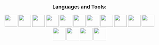 <h3 align="center">Languages and Tools:</h3>
<p align="center"> 
  <img src="https://cdn.jsdelivr.net/gh/devicons/devicon@latest/icons/tailwindcss/tailwindcss-original.svg"  width="40" height="40" />
  <img src="https://cdn.jsdelivr.net/gh/devicons/devicon@latest/icons/sass/sass-original.svg"  width="40" height="40" />       
  <img src="https://cdn.jsdelivr.net/gh/devicons/devicon@latest/icons/javascript/javascript-original.svg"  width="40" height="40" />
  <img src="https://cdn.jsdelivr.net/gh/devicons/devicon@latest/icons/typescript/typescript-original.svg"  width="40" height="40" />
  <img src="https://cdn.jsdelivr.net/gh/devicons/devicon@latest/icons/nodejs/nodejs-original.svg"  width="40" height="40" />
  <img src="https://cdn.jsdelivr.net/gh/devicons/devicon@latest/icons/react/react-original.svg"  width="40" height="40" />
  <img src="https://cdn.jsdelivr.net/gh/devicons/devicon@latest/icons/php/php-original.svg"  width="40" height="40" />
  <img src="https://cdn.jsdelivr.net/gh/devicons/devicon@latest/icons/git/git-original.svg"  width="40" height="40" />
  <img src="https://cdn.jsdelivr.net/gh/devicons/devicon@latest/icons/c/c-original.svg" width="40" height="40" />
  <img src="https://cdn.jsdelivr.net/gh/devicons/devicon@latest/icons/cplusplus/cplusplus-original.svg" width="40" height="40" />
  <img src="https://cdn.jsdelivr.net/gh/devicons/devicon@latest/icons/python/python-original.svg" width="40" height="40"  />
  <img src="https://cdn.jsdelivr.net/gh/devicons/devicon@latest/icons/electron/electron-original.svg" width="40" height="40"  />
  <img src="https://cdn.jsdelivr.net/gh/devicons/devicon@latest/icons/ionic/ionic-original.svg" width="40" height="40"  />
  <img src="https://cdn.jsdelivr.net/gh/devicons/devicon@latest/icons/postgresql/postgresql-original.svg" width="40" height="40"  />
  <img src="https://cdn.jsdelivr.net/gh/devicons/devicon@latest/icons/mysql/mysql-original.svg" width="40" height="40"  />
</p>
